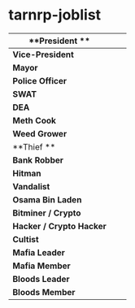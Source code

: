 # tarnrp-joblist
| **President **             |   |   |
|----------------------------|---|---|
| **Vice-President**         |   |   |
| **Mayor**                  |   |   |
| **Police Officer**         |   |   |
| **SWAT**                   |   |   |
| **DEA**                    |   |   |
| **Meth Cook**              |   |   |
| **Weed Grower**            |   |   |
| **Thief **                 |   |   |
| **Bank Robber**            |   |   |
| **Hitman**                 |   |   |
| **Vandalist**              |   |   |
| **Osama Bin Laden**        |   |   |
| **Bitminer / Crypto**      |   |   |
| **Hacker / Crypto Hacker** |   |   |
| **Cultist**                |   |   |
| **Mafia Leader**           |   |   |
| **Mafia Member**           |   |   |
| **Bloods Leader**          |   |   |
| **Bloods Member**          |   |   |
